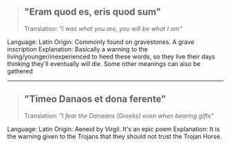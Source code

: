 > ## "Eram quod es, eris quod sum"
> Translation: *"I was what you are, you will be what I am"*

Language: Latin
Origin: Commonly found on gravestones. A grave inscription
Explanation: Basically a warning to the living/younger/inexperienced to heed these words, so they live their days thinking they'll eventually will die. Some other meanings can also be gathered

---

> ## "Timeo Danaos et dona ferente"
> Translation: *"I fear the Danaans (Greeks) even when bearing gifts"*

Language: Latin
Origin: Aeneid by Virgil. It's an epic poem
Explanation: It is the warning given to the Trojans that they should not trust the Trojan Horse. 
